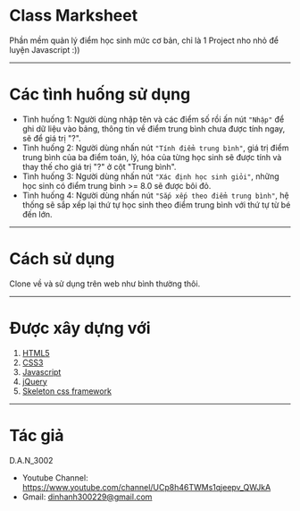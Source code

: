 # Class Marksheet
Phần mềm quản lý điểm học sinh mức cơ bản, chỉ là 1 Project nho nhỏ để luyện Javascript :))

----
# Các tình huống sử dụng
* Tình huống 1: Người dùng nhập tên và các điểm số rồi ấn nút `"Nhập"` để ghi dữ liệu vào bảng, thông tin về điểm trung bình chưa được tính ngay, sẽ để giá trị "?".
* Tình huống 2: Người dùng nhấn nút `"Tính điểm trung bình"`, giá trị điểm trung bình của ba điểm toán, lý, hóa của từng học sinh sẽ được tính và thay thế cho giá trị "?" ở cột "Trung bình".
* Tình huống 3: Người dùng nhấn nút `"Xác định học sinh giỏi"`, những học sinh có điểm trung bình >= 8.0 sẽ được bôi đỏ.
* Tình huống 4: Người dùng nhấn nút `"Sắp xếp theo điểm trung bình"`, hệ thống sẽ sắp xếp lại thứ tự học sinh theo điểm trung bình với thứ tự từ bé đến lớn.

----
# Cách sử dụng
Clone về và sử dụng trên web như bình thường thôi.

----
# Được xây dựng với

1. [HTML5](https://developer.mozilla.org/en-US/docs/Web/Guide/HTML/HTML5)
2. [CSS3](https://developer.mozilla.org/vi/docs/Web/CSS/CSS3)
3. [Javascript](https://www.javascript.com/)
3. [jQuery](https://jquery.com/)
4. [Skeleton css framework](http://getskeleton.com/)

----
# Tác giả

D.A.N_3002
* Youtube Channel: https://www.youtube.com/channel/UCp8h46TWMs1qjeepv_QWJkA
* Gmail: dinhanh300229@gmail.com
